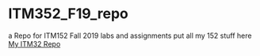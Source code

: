 # ITM352_F19_repo
a Repo for ITM152 Fall 2019 labs and assignments
put all my 152 stuff here
[My ITM32 Repo](https://github.com/CarmenLavenderCodes/ITM352_F19_repo)
